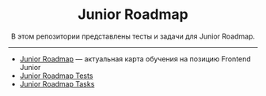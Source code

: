 <div align="center">

# Junior Roadmap

В этом репозитории представлены тесты и задачи для Junior Roadmap.

</div>

---

* [Junior Roadmap](./map/junior) — актуальная карта обучения на позицию Frontend Junior
* [Junior Roadmap Tests](./tests/junior)
* [Junior Roadmap Tasks](./tasks/junior)
